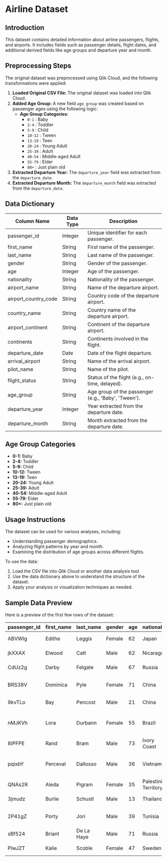 # Airline Dataset

## Introduction
This dataset contains detailed information about airline passengers, flights, and airports. It includes fields such as passenger details, flight dates, and additional derived fields like age groups and departure year and month.

## Preprocessing Steps
The original dataset was preprocessed using Qlik Cloud, and the following transformations were applied:
1. **Loaded Original CSV File:** The original dataset was loaded into Qlik Cloud.
2. **Added Age Group:** A new field `age_group` was created based on passenger ages using the following logic:
   - **Age Group Categories:**
     - `0-1` : Baby
     - `2-4` : Toddler
     - `5-9` : Child
     - `10-12` : Tween
     - `13-19` : Teen
     - `20-24` : Young Adult
     - `25-39` : Adult
     - `40-54` : Middle-aged Adult
     - `55-79` : Elder
     - `80+` : Just plain old
3. **Extracted Departure Year:** The `departure_year` field was extracted from the `departure_date`.
4. **Extracted Departure Month:** The `departure_month` field was extracted from the `departure_date`.

## Data Dictionary
| Column Name           | Data Type | Description                                           |
|-----------------------|-----------|-------------------------------------------------------|
| passenger_id          | Integer   | Unique identifier for each passenger.                 |
| first_name            | String    | First name of the passenger.                          |
| last_name             | String    | Last name of the passenger.                           |
| gender                | String    | Gender of the passenger.                              |
| age                   | Integer   | Age of the passenger.                                 |
| nationality           | String    | Nationality of the passenger.                         |
| airport_name          | String    | Name of the departure airport.                        |
| airport_country_code  | String    | Country code of the departure airport.                |
| country_name          | String    | Country name of the departure airport.                |
| airport_continent     | String    | Continent of the departure airport.                   |
| continents            | String    | Continents involved in the flight.                    |
| departure_date        | Date      | Date of the flight departure.                         |
| arrival_airport       | String    | Name of the arrival airport.                          |
| pilot_name            | String    | Name of the pilot.                                    |
| flight_status         | String    | Status of the flight (e.g., on-time, delayed).        |
| age_group             | String    | Age group of the passenger (e.g., 'Baby', 'Tween').   |
| departure_year        | Integer   | Year extracted from the departure date.               |
| departure_month       | String    | Month extracted from the departure date.              |

## Age Group Categories
- **0-1:** Baby
- **2-4:** Toddler
- **5-9:** Child
- **10-12:** Tween
- **13-19:** Teen
- **20-24:** Young Adult
- **25-39:** Adult
- **40-54:** Middle-aged Adult
- **55-79:** Elder
- **80+:** Just plain old

## Usage Instructions
The dataset can be used for various analyses, including:
- Understanding passenger demographics.
- Analyzing flight patterns by year and month.
- Examining the distribution of age groups across different flights.

To use the data:
1. Load the CSV file into Qlik Cloud or another data analysis tool.
2. Use the data dictionary above to understand the structure of the dataset.
3. Apply your analysis or visualization techniques as needed.

## Sample Data Preview
Here is a preview of the first few rows of the dataset:

| passenger_id | first_name | last_name | gender | age | nationality | airport_name | airport_country_code | country_name | airport_continent | continents | departure_date | arrival_airport | pilot_name | flight_status | age_group        | departure_year | departure_month |
|--------------|------------|-----------|--------|-----|-------------|--------------|---------------------|--------------|------------------|------------|----------------|-----------------|------------|---------------|------------------|----------------|-----------------|
| ABVWIg       | Edithe     | Leggis    | Female | 62  | Japan       | Coldfoot Airport | US  | United States | NAM  | North America  | 2022-06-28  | CXF             | Fransisco Hazeldine | On Time   | Elder            | 2022           | June            |
| jkXXAX       | Elwood     | Catt      | Male   | 62  | Nicaragua   | Kugluktuk Airport | CA  | Canada        | NAM  | North America  | 2022-12-26  | YCO             | Marla Parsonage   | On Time   | Elder            | 2022           | December        |
| CdUz2g       | Darby      | Felgate   | Male   | 67  | Russia      | Grenoble-Isère Airport | FR  | France     | EU   | Europe         | 2022-01-18  | GNB             | Rhonda Amber      | On Time   | Elder            | 2022           | January         |
| BRS38V       | Dominica   | Pyle      | Female | 71  | China       | Ottawa / Gatineau Airport | CA  | Canada    | NAM  | North America  | 2022-09-16  | YND             | Kacie Commucci    | Delayed   | Elder            | 2022           | September       |
| 9kvTLo       | Bay        | Pencost   | Male   | 21  | China       | Gillespie Field | US  | United States   | NAM  | North America  | 2022-02-25  | SEE             | Ebonee Tree       | On Time   | Young Adult      | 2022           | February        |
| nMJKVh       | Lora       | Durbann   | Female | 55  | Brazil      | Coronel Horácio de Mattos Airport | BR  | Brazil | SAM  | South America | 2022-06-10  | LEC             | Inglis Dolley     | On Time   | Elder            | 2022           | June            |
| 8IPFPE       | Rand       | Bram      | Male   | 73  | Ivory Coast | Duxford Aerodrome | GB  | United Kingdom | EU  | Europe         | 2022-10-30  | QFO             | Stanislas Tiffin  | Cancelled | Elder            | 2022           | October         |
| pqixbY       | Perceval   | Dallosso  | Male   | 36  | Vietnam     | Maestro Wilson Fonseca Airport | BR  | Brazil  | SAM  | South America | 2022-04-07  | STM             | Sharyl Eastmead   | Cancelled | Adult             | 2022           | April           |
| QNAs2R       | Aleda      | Pigram    | Female | 35  | Palestinian Territory | Venice Marco Polo Airport | IT  | Italy   | EU   | Europe         | 2022-08-20  | VCE             | Daryn Bardsley    | On Time   | Adult             | 2022           | August          |
| 3jmudz       | Burlie     | Schustl   | Male   | 13  | Thailand    | Vermilion Airport | CA  | Canada        | NAM  | North America  | 2022-04-06  | YVG             | Alameda Carlyle   | On Time   | Teen             | 2022           | April           |
| 2P41gZ       | Porty      | Jori      | Male   | 39  | Tunisia     | Nuevo Casas Grandes Airport | MX  | Mexico  | NAM  | North America  | 2022-05-27  | NCG             | Rasia Fidelus     | Cancelled | Adult             | 2022           | May             |
| sBf524       | Briant     | De La Haye | Male  | 71  | Russia      | Ruben Cantu Airport | PA  | Panama       | NAM  | North America  | 2022-02-06  | SYP             | Alina Flooks      | Delayed   | Elder            | 2022           | February        |
| PlwJZT       | Kalie      | Scoble    | Female | 47  | Sweden      | Loralai Airport | PK  | Pakistan       | AS   | Asia           | 2022-03-19  | LRG             | Madelena Lennarde | Delayed   | Middle-aged Adult | 2022           | March           |

